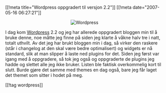[[!meta  title="Wordpress oppgradert til versjon 2.2"]]
[[!meta  date="2007-05-16 06:27:21"]]
<div align="center"><img src='http://pjatt.net/images/2007/05/dsc00348.jpg' alt='Wordpress'  /></div>

I dag kom <a href="http://www.wordpress.org">Wordpress</a> 2.2 og jeg har allerede oppgradert bloggen min   til å bruke denne, noe måtte jeg finne på siden jeg klarte å   våkne halv tre i natt, totalt uthvilt.
Av det jeg har brukt bloggen min i dag, så virker den raskere (står   i changelog at den skal være bedre optimalisert) og widgets er nå   standard, slik at man slipper å laste ned plugins for det. Siden jeg   først var igang med å oppgradere, så tok jeg også og oppgraderte   de plugins jeg hadde og slettet alle jeg ikke bruker. Listen ble   faktisk overkommelig kort til slutt. Burde gjøre det samme med themes   en dag også, bare jeg får laget det themet som sitter i hodet på meg.

[[!tag  wordpress]]